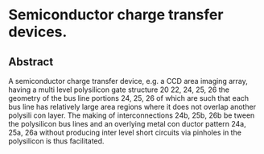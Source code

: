 # Semiconductor charge transfer devices.

## Abstract
A semiconductor charge transfer device, e.g. a CCD area imaging array, having a multi level polysilicon gate structure 20 22, 24, 25, 26 the geometry of the bus line portions 24, 25, 26 of which are such that each bus line has relatively large area regions where it does not overlap another polysili con layer. The making of interconnections 24b, 25b, 26b be tween the polysilicon bus lines and an overlying metal con ductor pattern 24a, 25a, 26a without producing inter level short circuits via pinholes in the polysilicon is thus facilitated.
